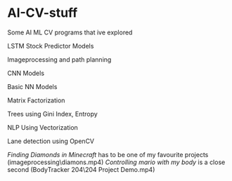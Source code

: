 # AI-CV-stuff
Some AI ML CV programs that ive explored

LSTM Stock Predictor Models

Imageprocessing and path planning 

CNN Models

Basic NN Models

Matrix Factorization

Trees using Gini Index, Entropy

NLP Using Vectorization

Lane detection using OpenCV

*Finding Diamonds in Minecraft* has to be one of my favourite projects (imageprocessing\diamons.mp4)
*Controlling mario with my body* is a close second (BodyTracker 204\204 Project Demo.mp4)